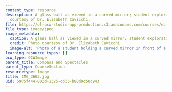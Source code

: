 ```yaml
---
content_type: resource
description: A glass ball as viewed in a curved mirror; student exploration. Photo
  courtesy of Dr. Elizabeth Cavicchi.
file: https://ol-ocw-studio-app-production.s3.amazonaws.com/courses/ec-050-recreate-experiments-from-history-inform-the-future-from-the-past-galileo-january-iap-2010/5975f444803d1325cd33b80d9c58c943_IMG_3603.jpg
file_type: image/jpeg
image_metadata:
  caption: A glass ball as viewed in a curved mirror; student exploration.
  credit: Photo courtesy of Dr. Elizabeth Cavicchi.
  image-alt: 'Photo of a student holding a curved mirror in front of a glass ball. '
learning_resource_types: []
ocw_type: OCWImage
parent_title: Compass and Spectacles
parent_type: CourseSection
resourcetype: Image
title: IMG_3603.jpg
uid: 5975f444-803d-1325-cd33-b80d9c58c943
---
```

